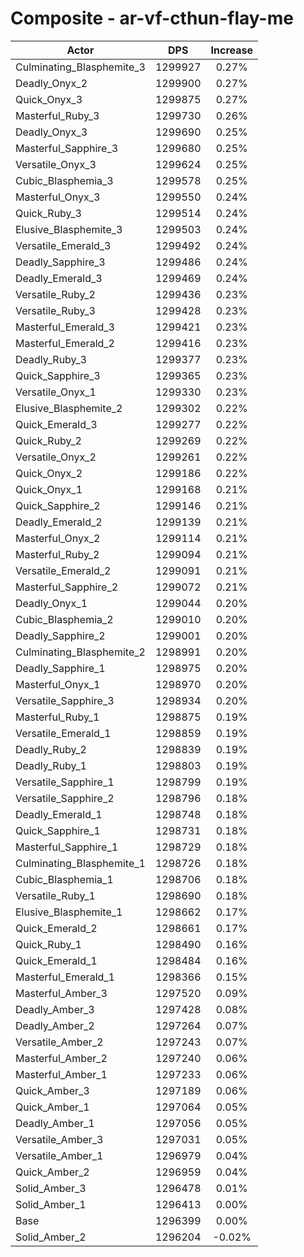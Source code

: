 # Composite - ar-vf-cthun-flay-me
| Actor | DPS | Increase |
|---|:---:|:---:|
|Culminating_Blasphemite_3|1299927|0.27%|
|Deadly_Onyx_2|1299900|0.27%|
|Quick_Onyx_3|1299875|0.27%|
|Masterful_Ruby_3|1299730|0.26%|
|Deadly_Onyx_3|1299690|0.25%|
|Masterful_Sapphire_3|1299680|0.25%|
|Versatile_Onyx_3|1299624|0.25%|
|Cubic_Blasphemia_3|1299578|0.25%|
|Masterful_Onyx_3|1299550|0.24%|
|Quick_Ruby_3|1299514|0.24%|
|Elusive_Blasphemite_3|1299503|0.24%|
|Versatile_Emerald_3|1299492|0.24%|
|Deadly_Sapphire_3|1299486|0.24%|
|Deadly_Emerald_3|1299469|0.24%|
|Versatile_Ruby_2|1299436|0.23%|
|Versatile_Ruby_3|1299428|0.23%|
|Masterful_Emerald_3|1299421|0.23%|
|Masterful_Emerald_2|1299416|0.23%|
|Deadly_Ruby_3|1299377|0.23%|
|Quick_Sapphire_3|1299365|0.23%|
|Versatile_Onyx_1|1299330|0.23%|
|Elusive_Blasphemite_2|1299302|0.22%|
|Quick_Emerald_3|1299277|0.22%|
|Quick_Ruby_2|1299269|0.22%|
|Versatile_Onyx_2|1299261|0.22%|
|Quick_Onyx_2|1299186|0.22%|
|Quick_Onyx_1|1299168|0.21%|
|Quick_Sapphire_2|1299146|0.21%|
|Deadly_Emerald_2|1299139|0.21%|
|Masterful_Onyx_2|1299114|0.21%|
|Masterful_Ruby_2|1299094|0.21%|
|Versatile_Emerald_2|1299091|0.21%|
|Masterful_Sapphire_2|1299072|0.21%|
|Deadly_Onyx_1|1299044|0.20%|
|Cubic_Blasphemia_2|1299010|0.20%|
|Deadly_Sapphire_2|1299001|0.20%|
|Culminating_Blasphemite_2|1298991|0.20%|
|Deadly_Sapphire_1|1298975|0.20%|
|Masterful_Onyx_1|1298970|0.20%|
|Versatile_Sapphire_3|1298934|0.20%|
|Masterful_Ruby_1|1298875|0.19%|
|Versatile_Emerald_1|1298859|0.19%|
|Deadly_Ruby_2|1298839|0.19%|
|Deadly_Ruby_1|1298803|0.19%|
|Versatile_Sapphire_1|1298799|0.19%|
|Versatile_Sapphire_2|1298796|0.18%|
|Deadly_Emerald_1|1298748|0.18%|
|Quick_Sapphire_1|1298731|0.18%|
|Masterful_Sapphire_1|1298729|0.18%|
|Culminating_Blasphemite_1|1298726|0.18%|
|Cubic_Blasphemia_1|1298706|0.18%|
|Versatile_Ruby_1|1298690|0.18%|
|Elusive_Blasphemite_1|1298662|0.17%|
|Quick_Emerald_2|1298661|0.17%|
|Quick_Ruby_1|1298490|0.16%|
|Quick_Emerald_1|1298484|0.16%|
|Masterful_Emerald_1|1298366|0.15%|
|Masterful_Amber_3|1297520|0.09%|
|Deadly_Amber_3|1297428|0.08%|
|Deadly_Amber_2|1297264|0.07%|
|Versatile_Amber_2|1297243|0.07%|
|Masterful_Amber_2|1297240|0.06%|
|Masterful_Amber_1|1297233|0.06%|
|Quick_Amber_3|1297189|0.06%|
|Quick_Amber_1|1297064|0.05%|
|Deadly_Amber_1|1297056|0.05%|
|Versatile_Amber_3|1297031|0.05%|
|Versatile_Amber_1|1296979|0.04%|
|Quick_Amber_2|1296959|0.04%|
|Solid_Amber_3|1296478|0.01%|
|Solid_Amber_1|1296413|0.00%|
|Base|1296399|0.00%|
|Solid_Amber_2|1296204|-0.02%|
